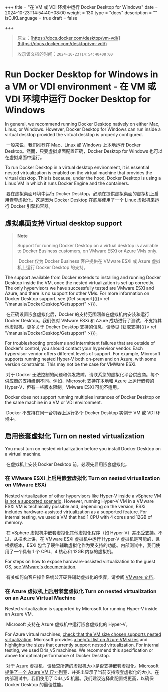 +++
title = "在 VM 或 VDI 环境中运行 Docker Desktop for Windows"
date = 2024-10-23T14:54:40+08:00
weight = 130
type = "docs"
description = ""
isCJKLanguage = true
draft = false

+++

> 原文：[https://docs.docker.com/desktop/vm-vdi/](https://docs.docker.com/desktop/vm-vdi/)
>
> 收录该文档的时间：`2024-10-23T14:54:40+08:00`

# Run Docker Desktop for Windows in a VM or VDI environment - 在 VM 或 VDI 环境中运行 Docker Desktop for Windows

In general, we recommend running Docker Desktop natively on either Mac, Linux, or Windows. However, Docker Desktop for Windows can run inside a virtual desktop provided the virtual desktop is properly configured.

​	一般来说，我们推荐在 Mac、Linux 或 Windows 上本地运行 Docker Desktop。然而，只要虚拟桌面配置正确，Docker Desktop for Windows 也可以在虚拟桌面中运行。

To run Docker Desktop in a virtual desktop environment, it is essential nested virtualization is enabled on the virtual machine that provides the virtual desktop. This is because, under the hood, Docker Desktop is using a Linux VM in which it runs Docker Engine and the containers.

​	要在虚拟桌面环境中运行 Docker Desktop，必须在提供虚拟桌面的虚拟机上启用嵌套虚拟化。这是因为 Docker Desktop 在底层使用了一个 Linux 虚拟机来运行 Docker 引擎和容器。

## 虚拟桌面支持 Virtual desktop support

> **Note**
>
> 
>
> Support for running Docker Desktop on a virtual desktop is available to Docker Business customers, on VMware ESXi or Azure VMs only.
>
> ​	Docker 仅为 Docker Business 客户提供在 VMware ESXi 或 Azure 虚拟机上运行 Docker Desktop 的支持。

The support available from Docker extends to installing and running Docker Desktop inside the VM, once the nested virtualization is set up correctly. The only hypervisors we have successfully tested are VMware ESXi and Azure, and there is no support for other VMs. For more information on Docker Desktop support, see [Get support]({{< ref "/manuals/DockerDesktop/Getsupport" >}}).

​	在正确设置嵌套虚拟化后，Docker 的支持范围涵盖在虚拟机内安装和运行 Docker Desktop。我们仅对 VMware ESXi 和 Azure 成功进行了测试，不支持其他虚拟机。更多关于 Docker Desktop 支持的信息，请参见 [获取支持]({{< ref "/manuals/DockerDesktop/Getsupport" >}})。

For troubleshooting problems and intermittent failures that are outside of Docker's control, you should contact your hypervisor vendor. Each hypervisor vendor offers different levels of support. For example, Microsoft supports running nested Hyper-V both on-prem and on Azure, with some version constraints. This may not be the case for VMWare ESXi.

​	对于 Docker 无法控制的问题和偶发故障，请联系您的虚拟化平台供应商。每个供应商的支持级别不同。例如，Microsoft 支持在本地和 Azure 上运行嵌套的 Hyper-V，但有一些版本限制。VMware ESXi 可能不适用。

Docker does not support running multiples instances of Docker Desktop on the same machine in a VM or VDI environment.

​	Docker 不支持在同一台机器上运行多个 Docker Desktop 实例于 VM 或 VDI 环境中。

## 启用嵌套虚拟化 Turn on nested virtualization

You must turn on nested virtualization before you install Docker Desktop on a virtual machine.

​	在虚拟机上安装 Docker Desktop 前，必须先启用嵌套虚拟化。

### 在 VMware ESXi 上启用嵌套虚拟化 Turn on nested virtualization on VMware ESXi

Nested virtualization of other hypervisors like Hyper-V inside a vSphere VM [is not a supported scenario](https://kb.vmware.com/s/article/2009916). However, running Hyper-V VM in a VMware ESXi VM is technically possible and, depending on the version, ESXi includes hardware-assisted virtualization as a supported feature. For internal testing, we used a VM that had 1 CPU with 4 cores and 12GB of memory.

​	在 vSphere 虚拟机中嵌套虚拟化其他虚拟化程序（如 Hyper-V）[并不受支持](https://kb.vmware.com/s/article/2009916)。不过，从技术上讲，在 VMware ESXi 虚拟机中运行 Hyper-V 虚拟机是可能的，且根据版本，ESXi 包含了硬件辅助虚拟化作为受支持的功能。内部测试中，我们使用了一个具有 1 个 CPU、4 核心和 12GB 内存的虚拟机。

For steps on how to expose hardware-assisted virtualization to the guest OS, [see VMware's documentation](https://docs.vmware.com/en/VMware-vSphere/7.0/com.vmware.vsphere.vm_admin.doc/GUID-2A98801C-68E8-47AF-99ED-00C63E4857F6.html).

​	有关如何向客户操作系统公开硬件辅助虚拟化的步骤，请参阅 [VMware 文档](https://docs.vmware.com/en/VMware-vSphere/7.0/com.vmware.vsphere.vm_admin.doc/GUID-2A98801C-68E8-47AF-99ED-00C63E4857F6.html)。

### 在 Azure 虚拟机上启用嵌套虚拟化 Turn on nested virtualization on an Azure Virtual Machine

Nested virtualization is supported by Microsoft for running Hyper-V inside an Azure VM.

​	Microsoft 支持在 Azure 虚拟机中运行嵌套虚拟化的 Hyper-V。

For Azure virtual machines, [check that the VM size chosen supports nested virtualization](https://docs.microsoft.com/en-us/azure/virtual-machines/sizes). Microsoft provides [a helpful list on Azure VM sizes](https://docs.microsoft.com/en-us/azure/virtual-machines/acu) and highlights the sizes that currently support nested virtualization. For internal testing, we used D4s_v5 machines. We recommend this specification or above for optimal performance of Docker Desktop.

​	对于 Azure 虚拟机，请检查所选的虚拟机大小是否支持嵌套虚拟化。[Microsoft 提供了一个 Azure VM 尺寸列表](https://docs.microsoft.com/en-us/azure/virtual-machines/acu)，并突出显示了当前支持嵌套虚拟化的大小。在内部测试中，我们使用了 D4s_v5 机器。我们建议选择此配置或更高，以确保 Docker Desktop 的最佳性能。

